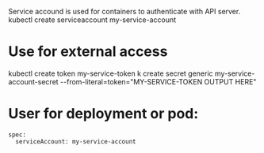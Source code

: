 Service accound is used for containers to authenticate with API server.
kubectl create serviceaccount my-service-account

# Use for external access
kubectl create token my-service-token 
k create secret generic my-service-account-secret --from-literal=token="MY-SERVICE-TOKEN OUTPUT HERE"

# User for deployment or pod:
    spec:
      serviceAccount: my-service-account